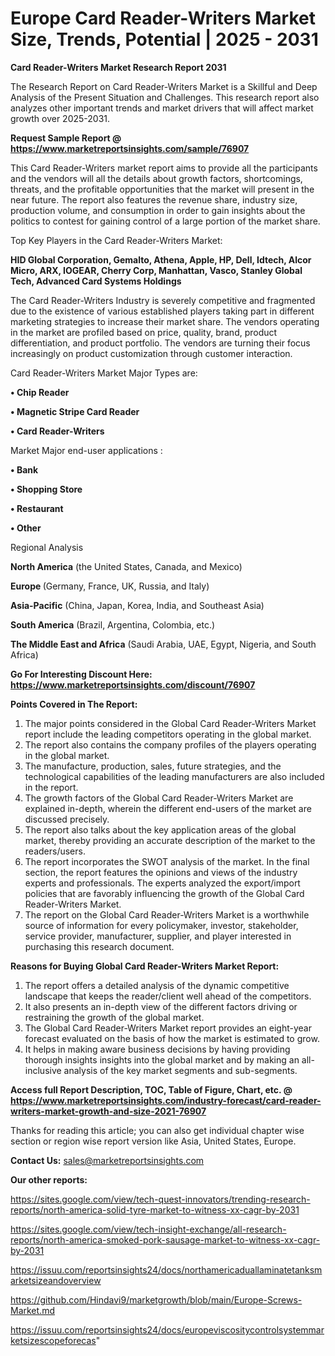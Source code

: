 # Europe Card Reader-Writers Market Size, Trends, Potential | 2025 - 2031

<strong>Card Reader-Writers Market Research Report 2031</strong>

The Research Report on Card Reader-Writers Market is a Skillful and Deep Analysis of the Present Situation and Challenges. This research report also analyzes other important trends and market drivers that will affect market growth over 2025-2031.

<strong>Request Sample Report @ <a href=https://www.marketreportsinsights.com/sample/76907>https://www.marketreportsinsights.com/sample/76907</a></strong>

This Card Reader-Writers market report aims to provide all the participants and the vendors will all the details about growth factors, shortcomings, threats, and the profitable opportunities that the market will present in the near future. The report also features the revenue share, industry size, production volume, and consumption in order to gain insights about the politics to contest for gaining control of a large portion of the market share.

Top Key Players in the Card Reader-Writers Market:

<strong>HID Global Corporation, Gemalto, Athena, Apple, HP, Dell, Idtech, Alcor Micro, ARX, IOGEAR, Cherry Corp, Manhattan, Vasco, Stanley Global Tech, Advanced Card Systems Holdings</strong>

The Card Reader-Writers Industry is severely competitive and fragmented due to the existence of various established players taking part in different marketing strategies to increase their market share. The vendors operating in the market are profiled based on price, quality, brand, product differentiation, and product portfolio. The vendors are turning their focus increasingly on product customization through customer interaction.

Card Reader-Writers Market Major Types are:

<strong>• Chip Reader

• Magnetic Stripe Card Reader

• Card Reader-Writers</strong>

Market Major end-user applications :

<strong>• Bank

• Shopping Store

• Restaurant

• Other</strong>

Regional Analysis

</u><strong><b>North America</b></strong> (the United States, Canada, and Mexico)

<strong><b>Europe </b></strong>(Germany, France, UK, Russia, and Italy)

<strong><b>Asia-Pacific</b></strong> (China, Japan, Korea, India, and Southeast Asia)

<strong><b>South America</b></strong> (Brazil, Argentina, Colombia, etc.)

<strong><b>The Middle East and Africa</b></strong> (Saudi Arabia, UAE, Egypt, Nigeria, and South Africa)

<strong>Go For Interesting Discount Here: <a href=https://www.marketreportsinsights.com/discount/76907>https://www.marketreportsinsights.com/discount/76907</a></strong>

<strong>Points Covered in The Report:</strong>
<ol>
  <li>The major points considered in the Global Card Reader-Writers Market report include the leading competitors operating in the global market.</li>
  <li>The report also contains the company profiles of the players operating in the global market.</li>
  <li>The manufacture, production, sales, future strategies, and the technological capabilities of the leading manufacturers are also included in the report.</li>
  <li>The growth factors of the Global Card Reader-Writers Market are explained in-depth, wherein the different end-users of the market are discussed precisely.</li>
  <li>The report also talks about the key application areas of the global market, thereby providing an accurate description of the market to the readers/users.</li>
  <li>The report incorporates the SWOT analysis of the market. In the final section, the report features the opinions and views of the industry experts and professionals. The experts analyzed the export/import policies that are favorably influencing the growth of the Global Card Reader-Writers Market.</li>
  <li>The report on the Global Card Reader-Writers Market is a worthwhile source of information for every policymaker, investor, stakeholder, service provider, manufacturer, supplier, and player interested in purchasing this research document.</li>
</ol>
<strong>Reasons for Buying Global Card Reader-Writers Market Report:</strong>

<ol>
  <li>The report offers a detailed analysis of the dynamic competitive landscape that keeps the reader/client well ahead of the competitors.</li>
  <li>It also presents an in-depth view of the different factors driving or restraining the growth of the global market.</li>
  <li>The Global Card Reader-Writers Market report provides an eight-year forecast evaluated on the basis of how the market is estimated to grow.</li>
  <li>It helps in making aware business decisions by having providing thorough insights insights into the global market and by making an all-inclusive analysis of the key market segments and sub-segments.</li>
</ol>
<strong>Access full Report Description, TOC, Table of Figure, Chart, etc. @ <a href=https://www.marketreportsinsights.com/industry-forecast/card-reader-writers-market-growth-and-size-2021-76907>https://www.marketreportsinsights.com/industry-forecast/card-reader-writers-market-growth-and-size-2021-76907</a></strong>


Thanks for reading this article; you can also get individual chapter wise section or region wise report version like Asia, United States, Europe.

<strong>Contact Us:</strong>
sales@marketreportsinsights.com

<strong>Our other reports:</strong>

<a href=https://sites.google.com/view/tech-quest-innovators/trending-research-reports/north-america-solid-tyre-market-to-witness-xx-cagr-by-2031>https://sites.google.com/view/tech-quest-innovators/trending-research-reports/north-america-solid-tyre-market-to-witness-xx-cagr-by-2031</a>

<a href=https://sites.google.com/view/tech-insight-exchange/all-research-reports/north-america-smoked-pork-sausage-market-to-witness-xx-cagr-by-2031>https://sites.google.com/view/tech-insight-exchange/all-research-reports/north-america-smoked-pork-sausage-market-to-witness-xx-cagr-by-2031</a>

<a href=https://issuu.com/reportsinsights24/docs/northamericaduallaminatetanksmarketsizeandoverview>https://issuu.com/reportsinsights24/docs/northamericaduallaminatetanksmarketsizeandoverview</a>

<a href=https://github.com/Hindavi9/marketgrowth/blob/main/Europe-Screws-Market.md>https://github.com/Hindavi9/marketgrowth/blob/main/Europe-Screws-Market.md</a>

<a href=https://issuu.com/reportsinsights24/docs/europeviscositycontrolsystemmarketsizescopeforecas>https://issuu.com/reportsinsights24/docs/europeviscositycontrolsystemmarketsizescopeforecas</a>"
